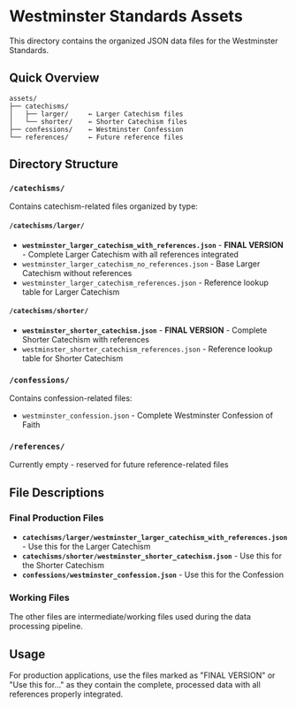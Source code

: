 # Westminster Standards Assets

This directory contains the organized JSON data files for the Westminster Standards.

## Quick Overview

```
assets/
├── catechisms/
│   ├── larger/     ← Larger Catechism files
│   └── shorter/    ← Shorter Catechism files
├── confessions/    ← Westminster Confession
└── references/     ← Future reference files
```

## Directory Structure

### `/catechisms/`
Contains catechism-related files organized by type:

#### `/catechisms/larger/`
- **`westminster_larger_catechism_with_references.json`** - **FINAL VERSION** - Complete Larger Catechism with all references integrated
- `westminster_larger_catechism_no_references.json` - Base Larger Catechism without references
- `westminster_larger_catechism_references.json` - Reference lookup table for Larger Catechism

#### `/catechisms/shorter/`
- **`westminster_shorter_catechism.json`** - **FINAL VERSION** - Complete Shorter Catechism with references
- `westminster_shorter_catechism_references.json` - Reference lookup table for Shorter Catechism

### `/confessions/`
Contains confession-related files:

- `westminster_confession.json` - Complete Westminster Confession of Faith

### `/references/`
Currently empty - reserved for future reference-related files

## File Descriptions

### Final Production Files
- **`catechisms/larger/westminster_larger_catechism_with_references.json`** - Use this for the Larger Catechism
- **`catechisms/shorter/westminster_shorter_catechism.json`** - Use this for the Shorter Catechism  
- **`confessions/westminster_confession.json`** - Use this for the Confession

### Working Files
The other files are intermediate/working files used during the data processing pipeline.

## Usage

For production applications, use the files marked as "FINAL VERSION" or "Use this for..." as they contain the complete, processed data with all references properly integrated. 